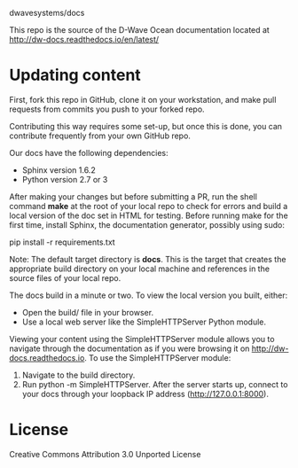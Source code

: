 dwavesystems/docs

This repo is the source of the D-Wave Ocean documentation located at http://dw-docs.readthedocs.io/en/latest/

Updating content
===============================
First, fork this repo in GitHub, clone it on your workstation, and make pull requests from commits you push to your forked repo.

Contributing this way requires some set-up, but once this is done, you can contribute frequently from your own GitHub repo.

Our docs have the following dependencies:
- Sphinx version 1.6.2
- Python version 2.7 or 3

After making your changes but before submitting a PR, run the shell command **make** at the root of your local
repo to check for errors and build a local version of the doc set in HTML for testing. Before running make for
the first time, install Sphinx, the documentation generator, possibly using sudo:

  pip install -r requirements.txt

Note: The default target directory is **docs**. This is the target that creates the appropriate build directory on
your local machine and references in the source files of your local repo.

The docs build in a minute or two. To view the local version you built, either:
- Open the build/<filename> file in your browser.
- Use a local web server like the SimpleHTTPServer Python module.

Viewing your content using the SimpleHTTPServer module allows you to navigate through the documentation
as if you were browsing it on http://dw-docs.readthedocs.io. To use the SimpleHTTPServer module:

1. Navigate to the build directory.
2. Run python -m SimpleHTTPServer. After the server starts up, connect to your docs through your loopback IP address (http://127.0.0.1:8000).






License
=============
Creative Commons Attribution 3.0 Unported License
